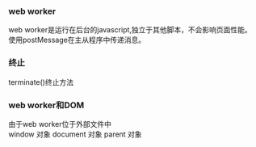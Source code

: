 ### web worker
web worker是运行在后台的javascript,独立于其他脚本，不会影响页面性能。  
使用postMessage在主从程序中传递消息。  

### 终止
terminate()终止方法  


### web worker和DOM
由于web worker位于外部文件中  
window 对象
document 对象
parent 对象